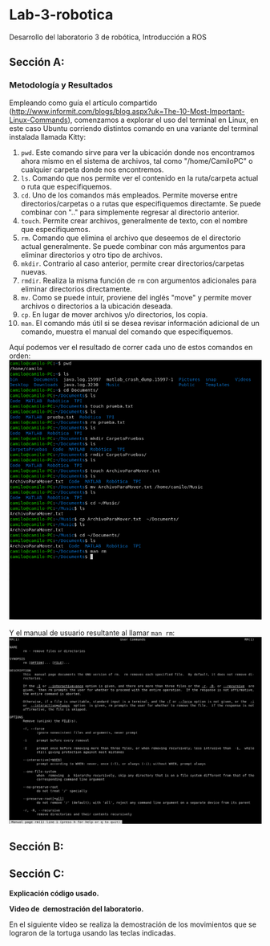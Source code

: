 # Lab-3-robotica
Desarrollo del laboratorio 3 de robótica, Introducción a ROS

## Sección A:
### Metodología y Resultados
Empleando como guía el artículo compartido (http://www.informit.com/blogs/blog.aspx?uk=The-10-Most-Important-Linux-Commands), comenzamos a explorar el uso del terminal en Linux, en este caso Ubuntu corriendo distintos comando en una variante del terminal instalada llamada Kitty:
1. `pwd`. Este comando sirve  para ver la ubicación donde nos encontramos ahora mismo en el sistema de archivos, tal como "/home/CamiloPC" o cualquier carpeta donde nos encontremos.
2. `ls`. Comando que nos permite ver el contenido en la ruta/carpeta actual o ruta que especifiquemos.
3. `cd`. Uno de los comandos más empleados. Permite moverse entre directorios/carpetas o a rutas que especifiquemos directamte. Se puede combinar con ".." para simplemente regresar al directorio anterior.
4. `touch`. Permite crear archivos, generalmente de texto, con el nombre que especifiquemos.
5. `rm`. Comando que elimina el archivo que deseemos de el directorio actual generalmente. Se puede combinar con más argumentos para eliminar directorios y otro tipo de archivos.
6. `mkdir`. Contrario al caso anterior, permite crear directorios/carpetas nuevas.
7. `rmdir`. Realiza la misma función de `rm` con argumentos adicionales para eliminar directorios directamente.
8. `mv`. Como se puede intuir, proviene del inglés "move" y permite mover archivos o directorios a la ubicación deseada.
9. `cp`. En lugar de mover archivos y/o directorios, los copia.
10. `man`. El comando más útil si se desea revisar información adicional de un comando, muestra el manual del comando que especifiquemos.
 
Aquí podemos ver el resultado de correr cada uno de estos comandos en orden:
![Screenshot from 2022-04-07 18-42-22](https://github.com/santiagosanchez2000/Lab-3-robotica/blob/main/imagen%20de%20comandos%201.png)

Y el manual de usuario resultante al llamar `man rm`:
![Screenshot from 2022-04-07 18-42-11](https://github.com/santiagosanchez2000/Lab-3-robotica/blob/main/imagen%20de%20comandos%202.png)


## Sección B:

## Sección C:

<p><strong>Explicaci&oacute;n c&oacute;digo usado.</strong></p>

<p><strong>Video de &nbsp;demostraci&oacute;n del laboratorio.</strong></p>
<p>En el siguiente video se realiza la demostraci&oacute;n de los movimientos que se lograron de la tortuga usando las teclas indicadas.</p>
